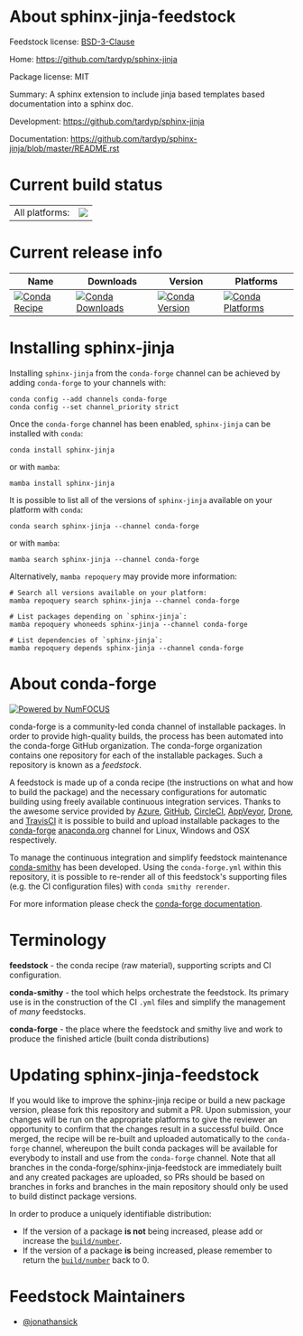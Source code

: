 About sphinx-jinja-feedstock
============================

Feedstock license: [BSD-3-Clause](https://github.com/conda-forge/sphinx-jinja-feedstock/blob/main/LICENSE.txt)

Home: https://github.com/tardyp/sphinx-jinja

Package license: MIT

Summary: A sphinx extension to include jinja based templates based documentation into a sphinx doc.

Development: https://github.com/tardyp/sphinx-jinja

Documentation: https://github.com/tardyp/sphinx-jinja/blob/master/README.rst

Current build status
====================


<table><tr><td>All platforms:</td>
    <td>
      <a href="https://dev.azure.com/conda-forge/feedstock-builds/_build/latest?definitionId=8916&branchName=main">
        <img src="https://dev.azure.com/conda-forge/feedstock-builds/_apis/build/status/sphinx-jinja-feedstock?branchName=main">
      </a>
    </td>
  </tr>
</table>

Current release info
====================

| Name | Downloads | Version | Platforms |
| --- | --- | --- | --- |
| [![Conda Recipe](https://img.shields.io/badge/recipe-sphinx--jinja-green.svg)](https://anaconda.org/conda-forge/sphinx-jinja) | [![Conda Downloads](https://img.shields.io/conda/dn/conda-forge/sphinx-jinja.svg)](https://anaconda.org/conda-forge/sphinx-jinja) | [![Conda Version](https://img.shields.io/conda/vn/conda-forge/sphinx-jinja.svg)](https://anaconda.org/conda-forge/sphinx-jinja) | [![Conda Platforms](https://img.shields.io/conda/pn/conda-forge/sphinx-jinja.svg)](https://anaconda.org/conda-forge/sphinx-jinja) |

Installing sphinx-jinja
=======================

Installing `sphinx-jinja` from the `conda-forge` channel can be achieved by adding `conda-forge` to your channels with:

```
conda config --add channels conda-forge
conda config --set channel_priority strict
```

Once the `conda-forge` channel has been enabled, `sphinx-jinja` can be installed with `conda`:

```
conda install sphinx-jinja
```

or with `mamba`:

```
mamba install sphinx-jinja
```

It is possible to list all of the versions of `sphinx-jinja` available on your platform with `conda`:

```
conda search sphinx-jinja --channel conda-forge
```

or with `mamba`:

```
mamba search sphinx-jinja --channel conda-forge
```

Alternatively, `mamba repoquery` may provide more information:

```
# Search all versions available on your platform:
mamba repoquery search sphinx-jinja --channel conda-forge

# List packages depending on `sphinx-jinja`:
mamba repoquery whoneeds sphinx-jinja --channel conda-forge

# List dependencies of `sphinx-jinja`:
mamba repoquery depends sphinx-jinja --channel conda-forge
```


About conda-forge
=================

[![Powered by
NumFOCUS](https://img.shields.io/badge/powered%20by-NumFOCUS-orange.svg?style=flat&colorA=E1523D&colorB=007D8A)](https://numfocus.org)

conda-forge is a community-led conda channel of installable packages.
In order to provide high-quality builds, the process has been automated into the
conda-forge GitHub organization. The conda-forge organization contains one repository
for each of the installable packages. Such a repository is known as a *feedstock*.

A feedstock is made up of a conda recipe (the instructions on what and how to build
the package) and the necessary configurations for automatic building using freely
available continuous integration services. Thanks to the awesome service provided by
[Azure](https://azure.microsoft.com/en-us/services/devops/), [GitHub](https://github.com/),
[CircleCI](https://circleci.com/), [AppVeyor](https://www.appveyor.com/),
[Drone](https://cloud.drone.io/welcome), and [TravisCI](https://travis-ci.com/)
it is possible to build and upload installable packages to the
[conda-forge](https://anaconda.org/conda-forge) [anaconda.org](https://anaconda.org/)
channel for Linux, Windows and OSX respectively.

To manage the continuous integration and simplify feedstock maintenance
[conda-smithy](https://github.com/conda-forge/conda-smithy) has been developed.
Using the ``conda-forge.yml`` within this repository, it is possible to re-render all of
this feedstock's supporting files (e.g. the CI configuration files) with ``conda smithy rerender``.

For more information please check the [conda-forge documentation](https://conda-forge.org/docs/).

Terminology
===========

**feedstock** - the conda recipe (raw material), supporting scripts and CI configuration.

**conda-smithy** - the tool which helps orchestrate the feedstock.
                   Its primary use is in the construction of the CI ``.yml`` files
                   and simplify the management of *many* feedstocks.

**conda-forge** - the place where the feedstock and smithy live and work to
                  produce the finished article (built conda distributions)


Updating sphinx-jinja-feedstock
===============================

If you would like to improve the sphinx-jinja recipe or build a new
package version, please fork this repository and submit a PR. Upon submission,
your changes will be run on the appropriate platforms to give the reviewer an
opportunity to confirm that the changes result in a successful build. Once
merged, the recipe will be re-built and uploaded automatically to the
`conda-forge` channel, whereupon the built conda packages will be available for
everybody to install and use from the `conda-forge` channel.
Note that all branches in the conda-forge/sphinx-jinja-feedstock are
immediately built and any created packages are uploaded, so PRs should be based
on branches in forks and branches in the main repository should only be used to
build distinct package versions.

In order to produce a uniquely identifiable distribution:
 * If the version of a package **is not** being increased, please add or increase
   the [``build/number``](https://docs.conda.io/projects/conda-build/en/latest/resources/define-metadata.html#build-number-and-string).
 * If the version of a package **is** being increased, please remember to return
   the [``build/number``](https://docs.conda.io/projects/conda-build/en/latest/resources/define-metadata.html#build-number-and-string)
   back to 0.

Feedstock Maintainers
=====================

* [@jonathansick](https://github.com/jonathansick/)

